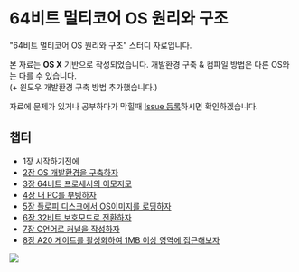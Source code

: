 # 64비트 멀티코어 OS 원리와 구조
"64비트 멀티코어 OS 원리와 구조" 스터디 자료입니다.

본 자료는 **OS X** 기반으로 작성되었습니다.
개발환경 구축 & 컴파일 방법은 다른 OS와는 다를 수 있습니다.<br/>
(+ 윈도우 개발환경 구축 방법 추가했습니다.)

자료에 문제가 있거나 공부하다가 막힐때 [Issue 등록](https://github.com/HIPERCUBE/64bit-Multicore-OS/issues/new)하시면 확인하겠습니다.


## 챕터
 - 1장 시작하기전에
 - [2장 OS 개발환경을 구축하자](https://github.com/HIPERCUBE/64bit-Multicore-OS/blob/master/book/Ch2개발환경구축.md)
 - [3장 64비트 프로세서의 이모저모](https://github.com/HIPERCUBE/64bit-Multicore-OS/blob/master/book/Ch3_64비트%20프로세서의%20이모저모.md)
 - [4장 내 PC를 부팅하자](https://github.com/HIPERCUBE/64bit-Multicore-OS/blob/master/book/Ch4_내%20PC를%20부팅하자.md)
 - [5장 플로피 디스크에서 OS이미지를 로딩하자](https://github.com/HIPERCUBE/64bit-Multicore-OS/blob/master/book/Ch5_플로피%20디스크에서%20OS이미지를%20로딩하자.md)
 - [6장 32비트 보호모드로 전환하자](https://github.com/HIPERCUBE/64bit-Multicore-OS/blob/master/book/Ch6_32비트%20보호%20모드로%20전환하자.md)
 - [7장 C언어로 커널을 작성하자](https://github.com/HIPERCUBE/64bit-Multicore-OS/blob/master/book/Ch7_C언어로%20커널을%20작성하자.md)
 - [8장 A20 게이트를 활성화하여 1MB 이상 영역에 접근해보자](https://github.com/HIPERCUBE/64bit-Multicore-OS/blob/master/book/Ch8_A20%20게이트를%20활성화하여%201MB%20이상%20영역에%20접근해보자.md)

![](https://github.com/HIPERCUBE/64bit-Multicore-OS/blob/master/book/img/README_img1.jpg)

